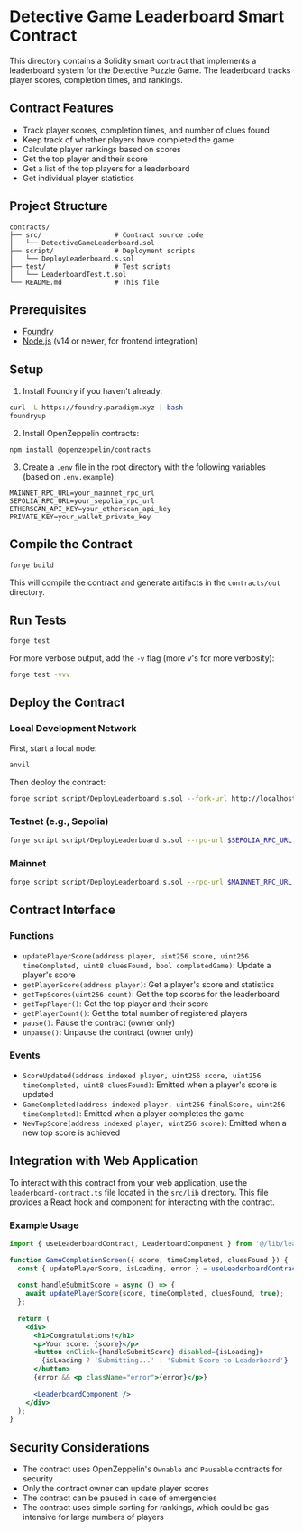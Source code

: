 # Detective Game Leaderboard Smart Contract

This directory contains a Solidity smart contract that implements a leaderboard system for the Detective Puzzle Game. The leaderboard tracks player scores, completion times, and rankings.

## Contract Features

- Track player scores, completion times, and number of clues found
- Keep track of whether players have completed the game
- Calculate player rankings based on scores
- Get the top player and their score
- Get a list of the top players for a leaderboard
- Get individual player statistics

## Project Structure

```
contracts/
├── src/                  # Contract source code
│   └── DetectiveGameLeaderboard.sol
├── script/               # Deployment scripts
│   └── DeployLeaderboard.s.sol
├── test/                 # Test scripts
│   └── LeaderboardTest.t.sol
└── README.md             # This file
```

## Prerequisites

- [Foundry](https://book.getfoundry.sh/getting-started/installation)
- [Node.js](https://nodejs.org/) (v14 or newer, for frontend integration)

## Setup

1. Install Foundry if you haven't already:

```bash
curl -L https://foundry.paradigm.xyz | bash
foundryup
```

2. Install OpenZeppelin contracts:

```bash
npm install @openzeppelin/contracts
```

3. Create a `.env` file in the root directory with the following variables (based on `.env.example`):

```
MAINNET_RPC_URL=your_mainnet_rpc_url
SEPOLIA_RPC_URL=your_sepolia_rpc_url
ETHERSCAN_API_KEY=your_etherscan_api_key
PRIVATE_KEY=your_wallet_private_key
```

## Compile the Contract

```bash
forge build
```

This will compile the contract and generate artifacts in the `contracts/out` directory.

## Run Tests

```bash
forge test
```

For more verbose output, add the `-v` flag (more v's for more verbosity):

```bash
forge test -vvv
```

## Deploy the Contract

### Local Development Network

First, start a local node:

```bash
anvil
```

Then deploy the contract:

```bash
forge script script/DeployLeaderboard.s.sol --fork-url http://localhost:8545 --broadcast
```

### Testnet (e.g., Sepolia)

```bash
forge script script/DeployLeaderboard.s.sol --rpc-url $SEPOLIA_RPC_URL --private-key $PRIVATE_KEY --broadcast --verify
```

### Mainnet

```bash
forge script script/DeployLeaderboard.s.sol --rpc-url $MAINNET_RPC_URL --private-key $PRIVATE_KEY --broadcast --verify
```

## Contract Interface

### Functions

- `updatePlayerScore(address player, uint256 score, uint256 timeCompleted, uint8 cluesFound, bool completedGame)`: Update a player's score
- `getPlayerScore(address player)`: Get a player's score and statistics
- `getTopScores(uint256 count)`: Get the top scores for the leaderboard
- `getTopPlayer()`: Get the top player and their score
- `getPlayerCount()`: Get the total number of registered players
- `pause()`: Pause the contract (owner only)
- `unpause()`: Unpause the contract (owner only)

### Events

- `ScoreUpdated(address indexed player, uint256 score, uint256 timeCompleted, uint8 cluesFound)`: Emitted when a player's score is updated
- `GameCompleted(address indexed player, uint256 finalScore, uint256 timeCompleted)`: Emitted when a player completes the game
- `NewTopScore(address indexed player, uint256 score)`: Emitted when a new top score is achieved

## Integration with Web Application

To interact with this contract from your web application, use the `leaderboard-contract.ts` file located in the `src/lib` directory. This file provides a React hook and component for interacting with the contract.

### Example Usage

```jsx
import { useLeaderboardContract, LeaderboardComponent } from '@/lib/leaderboard-contract';

function GameCompletionScreen({ score, timeCompleted, cluesFound }) {
  const { updatePlayerScore, isLoading, error } = useLeaderboardContract();
  
  const handleSubmitScore = async () => {
    await updatePlayerScore(score, timeCompleted, cluesFound, true);
  };
  
  return (
    <div>
      <h1>Congratulations!</h1>
      <p>Your score: {score}</p>
      <button onClick={handleSubmitScore} disabled={isLoading}>
        {isLoading ? 'Submitting...' : 'Submit Score to Leaderboard'}
      </button>
      {error && <p className="error">{error}</p>}
      
      <LeaderboardComponent />
    </div>
  );
}
```

## Security Considerations

- The contract uses OpenZeppelin's `Ownable` and `Pausable` contracts for security
- Only the contract owner can update player scores
- The contract can be paused in case of emergencies
- The contract uses simple sorting for rankings, which could be gas-intensive for large numbers of players
